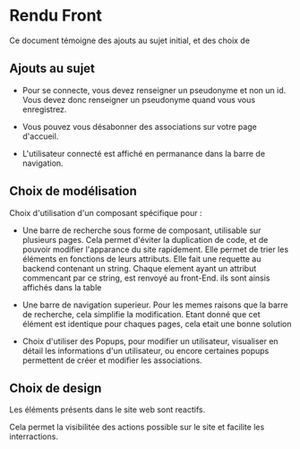 # Rendu Front

Ce document témoigne des ajouts au sujet initial, et des choix de

## Ajouts au sujet

- Pour se connecte, vous devez renseigner un pseudonyme et non un id. Vous devez donc renseigner un pseudonyme quand vous vous enregistrez.

- Vous pouvez vous désabonner des associations sur votre page d'accueil.

- L'utilisateur connecté est affiché en permanance dans la barre de navigation.
 

## Choix de modélisation

Choix d'utilisation d'un composant spécifique pour :

- Une barre de recherche sous forme de composant, utilisable sur plusieurs pages.
  Cela permet d'éviter la duplication de code, et de pouvoir modifier l'apparance du site rapidement.
  Elle permet de trier les éléments en fonctions de leurs attributs.
  Elle fait une requette au backend contenant un string.
  Chaque element ayant un attribut commencant par ce string, est renvoyé au front-End.
  ils sont ainsis affichés dans la table




- Une barre de navigation superieur.
  Pour les memes raisons que la barre de recherche, cela simplifie la modification. Etant donné que cet élément est identique pour chaques pages, cela etait une bonne solution

- Choix d'utiliser des Popups, pour modifier un utilisateur, visualiser en détail les informations d'un utilisateur, ou encore certaines popups permettent de créer et modifier les associations.


## Choix de design

Les éléments présents dans le site web sont reactifs.

Cela permet la visibilitée des actions possible sur le site et facilite les interractions.
